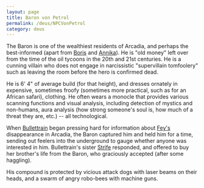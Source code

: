 ```yaml
---
layout: page
title: Baron von Petrol
permalink: /deus/NPCVonPetrol
category: deus
---
```

The Baron is one of the wealthiest residents of Arcadia, and perhaps the best-informed (apart from [Boris](NPCBoris) and [Annika](NPCAnnika)). He is &quot;old money&quot; left over from the time of the oil tycoons in the 20th and 21st centuries. He is a cunning villain who does not engage in narcissistic &quot;supervillain tomfoolery&quot; such as leaving the room before the hero is confirmed dead.

He is 6' 4&quot; of average build (for that height), and dresses ornately in expensive, sometimes froofy (sometimes more practical, such as for an African safari), clothing. He often wears a monocle that provides various scanning functions and visual analysis, including detection of mystics and non-humans, aura analysis (how strong someone's soul is, how much of a threat they are, etc.) -- all technological.

When [Bullettrain](NPCMarcus) began pressing hard for information about [Fey's](CharPublicDanielle) disappearance in Arcadia, the Baron captured him and held him for a time, sending out feelers into the underground to gauge whether anyone was interested in him. Bullettrain's sister [Strife](NPCStrife) responded, and offered to buy her brother's life from the Baron, who graciously accepted (after some haggling).

His compound is protected by vicious attack dogs with laser beams on their heads, and a swarm of angry robo-bees with machine guns.
